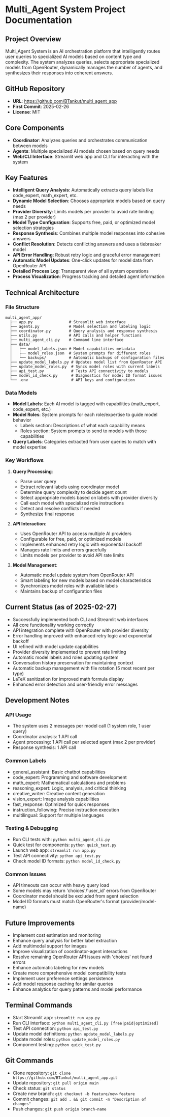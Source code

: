 # Multi_Agent System Project Documentation

## Project Overview

Multi_Agent System is an AI orchestration platform that intelligently routes user queries to specialized AI models based on content type and complexity. The system analyzes queries, selects appropriate specialized models from OpenRouter, dynamically manages the number of agents, and synthesizes their responses into coherent answers.

## GitHub Repository

- **URL**: https://github.com/BTankut/multi_agent_app
- **First Commit**: 2025-02-26
- **License**: MIT

## Core Components

- **Coordinator**: Analyzes queries and orchestrates communication between models
- **Agents**: Multiple specialized AI models chosen based on query needs
- **Web/CLI Interface**: Streamlit web app and CLI for interacting with the system

## Key Features

- **Intelligent Query Analysis**: Automatically extracts query labels like code_expert, math_expert, etc.
- **Dynamic Model Selection**: Chooses appropriate models based on query needs
- **Provider Diversity**: Limits models per provider to avoid rate limiting (max 2 per provider)
- **Model Type Configuration**: Supports free, paid, or optimized model selection strategies  
- **Response Synthesis**: Combines multiple model responses into cohesive answers
- **Conflict Resolution**: Detects conflicting answers and uses a tiebreaker model
- **API Error Handling**: Robust retry logic and graceful error management
- **Automatic Model Updates**: One-click updates for model data from OpenRouter API
- **Detailed Process Log**: Transparent view of all system operations
- **Process Visualization**: Progress tracking and detailed agent information

## Technical Architecture

### File Structure
```
multi_agent_app/
  ├── app.py                # Streamlit web interface
  ├── agents.py             # Model selection and labeling logic
  ├── coordinator.py        # Query analysis and response synthesis
  ├── utils.py              # API calls and helper functions  
  ├── multi_agent_cli.py    # Command line interface
  ├── data/
  │   ├── model_labels.json # Model capabilities metadata
  │   ├── model_roles.json  # System prompts for different roles
  │   └── backups/          # Automatic backups of configuration files
  ├── update_model_labels.py # Updates model list from OpenRouter API
  ├── update_model_roles.py  # Syncs model roles with current labels
  ├── api_test.py            # Tests API connectivity to models
  ├── model_id_check.py      # Diagnostics for model ID format issues
  └── .env                   # API keys and configuration
```

### Data Models

- **Model Labels**: Each AI model is tagged with capabilities (math_expert, code_expert, etc.)
- **Model Roles**: System prompts for each role/expertise to guide model behavior
  - Labels section: Descriptions of what each capability means
  - Roles section: System prompts to send to models with those capabilities
- **Query Labels**: Categories extracted from user queries to match with model expertise

### Key Workflows

1. **Query Processing**:
   - Parse user query
   - Extract relevant labels using coordinator model
   - Determine query complexity to decide agent count
   - Select appropriate models based on labels with provider diversity
   - Call each model with specialized role instructions
   - Detect and resolve conflicts if needed
   - Synthesize final response

2. **API Interaction**:
   - Uses OpenRouter API to access multiple AI providers
   - Configurable for free, paid, or optimized models
   - Implements enhanced retry logic with exponential backoff
   - Manages rate limits and errors gracefully
   - Limits models per provider to avoid API rate limits

3. **Model Management**:
   - Automatic model update system from OpenRouter API
   - Smart labeling for new models based on model characteristics
   - Synchronizes model roles with available labels
   - Maintains backup of configuration files

## Current Status (as of 2025-02-27)

- Successfully implemented both CLI and Streamlit web interfaces
- All core functionality working correctly
- API integration complete with OpenRouter with provider diversity
- Error handling improved with enhanced retry logic and exponential backoff
- UI refined with model update capabilities
- Provider diversity implemented to prevent rate limiting
- Automatic model labels and roles updating system
- Conversation history preservation for maintaining context
- Automatic backup management with file rotation (5 most recent per type)
- LaTeX sanitization for improved math formula display
- Enhanced error detection and user-friendly error messages

## Development Notes

### API Usage

- The system uses 2 messages per model call (1 system role, 1 user query)
- Coordinator analysis: 1 API call
- Agent processing: 1 API call per selected agent (max 2 per provider)
- Response synthesis: 1 API call

### Common Labels

- general_assistant: Basic chatbot capabilities
- code_expert: Programming and software development
- math_expert: Mathematical calculations and problems
- reasoning_expert: Logic, analysis, and critical thinking
- creative_writer: Creative content generation
- vision_expert: Image analysis capabilities
- fast_response: Optimized for quick responses
- instruction_following: Precise instruction execution
- multilingual: Support for multiple languages

### Testing & Debugging

- Run CLI tests with: `python multi_agent_cli.py`
- Quick test for components: `python quick_test.py`
- Launch web app: `streamlit run app.py`
- Test API connectivity: `python api_test.py`
- Check model ID formats: `python model_id_check.py`

### Common Issues

- API timeouts can occur with heavy query load
- Some models may return 'choices'/'user_id' errors from OpenRouter
- Coordinator model should be excluded from agent selection
- Model ID formats must match OpenRouter's format (provider/model-name)

## Future Improvements

- Implement cost estimation and monitoring
- Enhance query analysis for better label extraction
- Add multimodal support for images
- Improve visualization of coordinator-agent interactions
- Resolve remaining OpenRouter API issues with 'choices' not found errors
- Enhance automatic labeling for new models
- Create more comprehensive model compatibility tests
- Implement user preference settings persistence
- Add model response caching for similar queries
- Enhance analytics for query patterns and model performance

## Terminal Commands

- Start Streamlit app: `streamlit run app.py`
- Run CLI interface: `python multi_agent_cli.py [free|paid|optimized]`
- Test API connection: `python api_test.py`
- Update model definitions: `python update_model_labels.py`
- Update model roles: `python update_model_roles.py`
- Component testing: `python quick_test.py`

## Git Commands

- Clone repository: `git clone https://github.com/BTankut/multi_agent_app.git`
- Update repository: `git pull origin main`
- Check status: `git status`
- Create new branch: `git checkout -b feature/new-feature`
- Commit changes: `git add . && git commit -m "Description of changes"`
- Push changes: `git push origin branch-name`